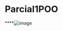 # Parcial1POO

****![image](https://github.com/user-attachments/assets/ea6ce468-2d2a-4a3d-85ed-18031f73cbf5)
